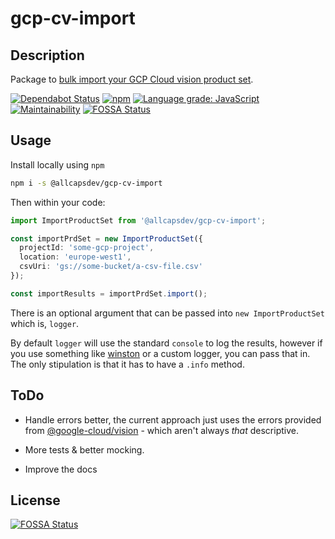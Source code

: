 # gcp-cv-import

## Description

Package to [bulk import your GCP Cloud vision product set](https://cloud.google.com/vision/product-search/docs/create-product-set#using_bulk_import_to_create_a_product_set_with_products).

[![Dependabot Status](https://api.dependabot.com/badges/status?host=github&repo=ALLCAPSDEV/gcp-cv-import)](https://dependabot.com) [![npm](https://img.shields.io/npm/dm/@allcapsdev/gcp-cv-import?style=plastic)](https://www.npmjs.com/package/@allcapsdev/gcp-cv-import) [![Language grade: JavaScript](https://img.shields.io/lgtm/grade/javascript/g/ALLCAPSDEV/gcp-cv-import.svg?logo=lgtm&logoWidth=18)](https://lgtm.com/projects/g/ALLCAPSDEV/gcp-cv-import/context:javascript) [![Maintainability](https://api.codeclimate.com/v1/badges/e344678c9b5207782ca4/maintainability)](https://codeclimate.com/github/ALLCAPSDEV/gcp-cv-import/maintainability)
[![FOSSA Status](https://app.fossa.io/api/projects/git%2Bgithub.com%2FALLCAPSDEV%2Fgcp-cv-import.svg?type=shield)](https://app.fossa.io/projects/git%2Bgithub.com%2FALLCAPSDEV%2Fgcp-cv-import?ref=badge_shield)

## Usage

Install locally using `npm`

```bash
npm i -s @allcapsdev/gcp-cv-import
```

Then within your code:

```typescript
import ImportProductSet from '@allcapsdev/gcp-cv-import';

const importPrdSet = new ImportProductSet({
  projectId: 'some-gcp-project',
  location: 'europe-west1',
  csvUri: 'gs://some-bucket/a-csv-file.csv'
});

const importResults = importPrdSet.import();
```

There is an optional argument that can be passed into `new ImportProductSet` which is, `logger`.

By default `logger` will use the standard `console` to log the results, however if you use something like [winston](https://www.npmjs.com/package/winston) or a custom logger, you can pass that in. The only stipulation is that it has to have a `.info` method.

## ToDo

- Handle errors better, the current approach just uses the errors provided from [@google-cloud/vision](https://www.npmjs.com/package/@google-cloud/vision) - which aren't always _that_ descriptive.

- More tests & better mocking.

- Improve the docs


## License
[![FOSSA Status](https://app.fossa.io/api/projects/git%2Bgithub.com%2FALLCAPSDEV%2Fgcp-cv-import.svg?type=large)](https://app.fossa.io/projects/git%2Bgithub.com%2FALLCAPSDEV%2Fgcp-cv-import?ref=badge_large)